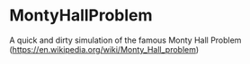 # MontyHallProblem
A quick and dirty simulation of the famous Monty Hall Problem (https://en.wikipedia.org/wiki/Monty_Hall_problem)

